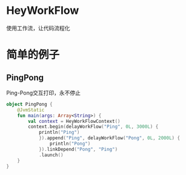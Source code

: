 # HeyWorkFlow

使用工作流，让代码流程化

# 简单的例子

## PingPong
Ping-Pong交互打印，永不停止
```kotlin
object PingPong {
    @JvmStatic
    fun main(args: Array<String>) {
        val context = HeyWorkFlowContext()
        context.begin(delayWorkFlow("Ping", 0L, 3000L) {
            println("Ping")
            }).append("Ping", delayWorkFlow("Pong", 0L, 2000L) {
                println("Pong")
            }).linkDepend("Pong", "Ping")
            .launch()
    }
}
```
